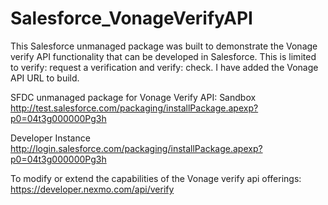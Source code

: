 # Salesforce_VonageVerifyAPI
This Salesforce unmanaged package was built to demonstrate the Vonage verify API functionality that can be developed in Salesforce. This is limited to verify: request a verification and verify: check. I have added the Vonage API URL to build.

SFDC unmanaged package for Vonage Verify API:
Sandbox
http://test.salesforce.com/packaging/installPackage.apexp?p0=04t3g000000Pg3h

Developer Instance
http://login.salesforce.com/packaging/installPackage.apexp?p0=04t3g000000Pg3h


To modify or extend the capabilities of the Vonage verify api offerings:
https://developer.nexmo.com/api/verify

